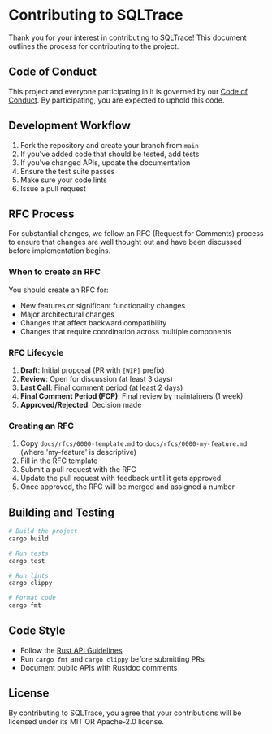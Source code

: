 # Contributing to SQLTrace

Thank you for your interest in contributing to SQLTrace! This document outlines the process for contributing to the project.

## Code of Conduct

This project and everyone participating in it is governed by our [Code of Conduct](CODE_OF_CONDUCT.md). By participating, you are expected to uphold this code.

## Development Workflow

1. Fork the repository and create your branch from `main`
2. If you've added code that should be tested, add tests
3. If you've changed APIs, update the documentation
4. Ensure the test suite passes
5. Make sure your code lints
6. Issue a pull request

## RFC Process

For substantial changes, we follow an RFC (Request for Comments) process to ensure that changes are well thought out and have been discussed before implementation begins.

### When to create an RFC

You should create an RFC for:

- New features or significant functionality changes
- Major architectural changes
- Changes that affect backward compatibility
- Changes that require coordination across multiple components

### RFC Lifecycle

1. **Draft**: Initial proposal (PR with `[WIP]` prefix)
2. **Review**: Open for discussion (at least 3 days)
3. **Last Call**: Final comment period (at least 2 days)
4. **Final Comment Period (FCP)**: Final review by maintainers (1 week)
5. **Approved/Rejected**: Decision made

### Creating an RFC

1. Copy `docs/rfcs/0000-template.md` to `docs/rfcs/0000-my-feature.md` (where 'my-feature' is descriptive)
2. Fill in the RFC template
3. Submit a pull request with the RFC
4. Update the pull request with feedback until it gets approved
5. Once approved, the RFC will be merged and assigned a number

## Building and Testing

```bash
# Build the project
cargo build

# Run tests
cargo test

# Run lints
cargo clippy

# Format code
cargo fmt
```

## Code Style

- Follow the [Rust API Guidelines](https://rust-lang.github.io/api-guidelines/)
- Run `cargo fmt` and `cargo clippy` before submitting PRs
- Document public APIs with Rustdoc comments

## License

By contributing to SQLTrace, you agree that your contributions will be licensed under its MIT OR Apache-2.0 license.
